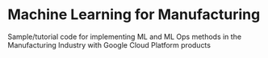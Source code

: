 # Machine Learning for Manufacturing

Sample/tutorial code for implementing ML and ML Ops methods in the Manufacturing Industry with Google Cloud Platform products
